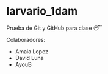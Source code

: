 # larvario_1dam
Prueba de Git y GitHub para clase 😴

Colaboradores: 
- Amaia Lopez
- David Luna
- AyouB
